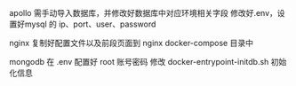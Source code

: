apollo 需手动导入数据库，并修改好数据库中对应环境相关字段
修改好.env，设置好mysql 的 ip、port、user、password 

nginx 复制好配置文件以及前段页面到 nginx docker-compose 目录中

mongodb 在 .env 配置好 root 账号密码
修改 docker-entrypoint-initdb.sh 初始化信息
